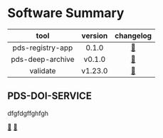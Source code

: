 
Software Summary
================
  

|tool|version|changelog|
| :---: | :---: | :---: |
|pds-registry-app|0.1.0|[:footprints:](http://nasa-pds.github.io/pds-registry-app/CHANGELOG.html#010-2020-03-31)|
|pds-deep-archive|v0.1.0|[:footprints:](http://nasa-pds.github.io/pds-deep-archive/CHANGELOG.html#v0.1.0-2020-04-24)|
|validate|v1.23.0|[:footprints:](http://nasa-pds.github.io/validate/CHANGELOG.html#v1230-2020-05-08)|


## PDS-DOI-SERVICE

dfgfdgffghfgh

[:footprints:](http://nasa-pds.github.io/validate/CHANGELOG.html#v1230-2020-05-08 "CHANGELOG") [:scroll:](http://nasa-pds.github.io/validate/CHANGELOG.html#v1230-2020-05-08 "LICENCE")
